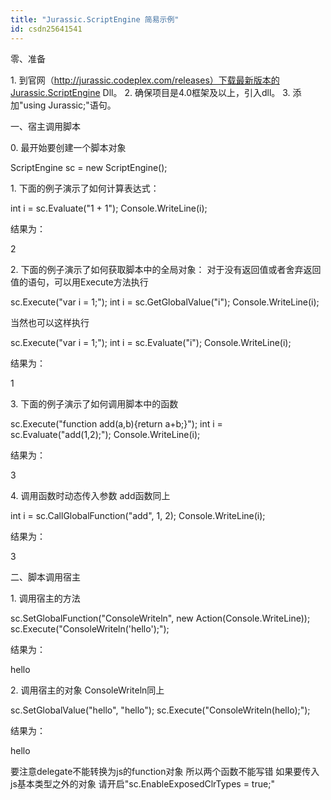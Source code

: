 ```yaml
---
title: "Jurassic.ScriptEngine 简易示例"
id: csdn25641541
---
```


零、准备

1\. 到官网（http://jurassic.codeplex.com/releases）下载最新版本的Jurassic.ScriptEngine Dll。
2\. 确保项目是4.0框架及以上，引入dll。
3\. 添加"using Jurassic;"语句。

一、宿主调用脚本

0\. 最开始要创建一个脚本对象

ScriptEngine sc = new ScriptEngine();

1\. 下面的例子演示了如何计算表达式：

int i = sc.Evaluate<int>("1 + 1");
Console.WriteLine(i);

结果为：

2

2\. 下面的例子演示了如何获取脚本中的全局对象：
对于没有返回值或者舍弃返回值的语句，可以用Execute方法执行

sc.Execute("var i = 1;");
int i = sc.GetGlobalValue<int>("i");
Console.WriteLine(i);

当然也可以这样执行

sc.Execute("var i = 1;");
int i = sc.Evaluate<int>("i");
Console.WriteLine(i);

结果为：

1

3\. 下面的例子演示了如何调用脚本中的函数

sc.Execute("function add(a,b){return a+b;}");
int i = sc.Evaluate<int>("add(1,2);");
Console.WriteLine(i);

结果为：

3

4\. 调用函数时动态传入参数 add函数同上

int i = sc.CallGlobalFunction<int>("add", 1, 2);
Console.WriteLine(i);

结果为：

3

二、脚本调用宿主

1\. 调用宿主的方法

sc.SetGlobalFunction("ConsoleWriteln", new Action<string>(Console.WriteLine));
sc.Execute("ConsoleWriteln('hello');");

结果为：

hello

2\. 调用宿主的对象 ConsoleWriteln同上

sc.SetGlobalValue("hello", "hello");
sc.Execute("ConsoleWriteln(hello);");

结果为：

hello

要注意delegate不能转换为js的function对象 所以两个函数不能写错
如果要传入js基本类型之外的对象 请开启"sc.EnableExposedClrTypes = true;"